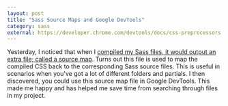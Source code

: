 ```yaml
---
layout: post
title: "Sass Source Maps and Google DevTools"
category: sass
external: https://developer.chrome.com/devtools/docs/css-preprocessors
---
```


Yesterday, I noticed that when I [compiled my Sass files, it would output an extra file; called a source map](http://michaellee.co/suppress-sass-source-maps/). Turns out this file is used to map the compiled CSS back to the corresponding Sass source files. This is useful in scenarios when you've got a lot of different folders and partials. I then discovered, you could use this source map file in Google DevTools. This made me happy and has helped me save time from searching through files in my project.
